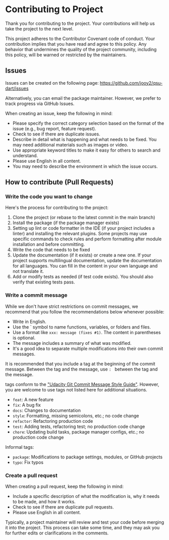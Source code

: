 # Contributing to Project

Thank you for contributing to the project. Your contributions will help us take the project to the next level.

This project adheres to the Contributor Covenant code of conduct. Your contribution implies that you have read and agree
to this policy. Any behavior that undermines the quality of the project community, including this policy, will be warned
or restricted by the maintainers.

## Issues

Issues can be created on the following page: https://github.com/jooy2/qsu-dart/issues

Alternatively, you can email the package maintainer. However, we prefer to track progress via GitHub Issues.

When creating an issue, keep the following in mind:

- Please specify the correct category selection based on the format of the issue (e.g., bug report, feature request).
- Check to see if there are duplicate issues.
- Describe in detail what is happening and what needs to be fixed. You may need additional materials such as images or
  video.
- Use appropriate keyword titles to make it easy for others to search and understand.
- Please use English in all content.
- You may need to describe the environment in which the issue occurs.

## How to contribute (Pull Requests)

### Write the code you want to change

Here's the process for contributing to the project:

1. Clone the project (or rebase to the latest commit in the main branch)
2. Install the package (if the package manager exists)
3. Setting up lint or code formatter in the IDE (if your project includes a linter) and installing the relevant plugins.
   Some projects may use specific commands to check rules and perform formatting after module installation and before
   committing.
4. Write the code that needs to be fixed
5. Update the documentation (if it exists) or create a new one. If your project supports multilingual documentation,
   update the documentation for all languages. You can fill in the content in your own language and not translate it.
6. Add or modify tests as needed (if test code exists). You should also verify that existing tests pass.

### Write a commit message

While we don't have strict restrictions on commit messages, we recommend that you follow the recommendations below
whenever possible:

- Write in English.
- Use the ` symbol to name functions, variables, or folders and files.
- Use a format like `xxx: message (fixes #1)`. The content in parentheses is optional.
- The message includes a summary of what was modified.
- It's a good idea to separate multiple modifications into their own commit messages.

It is recommended that you include a tag at the beginning of the commit message. Between the tag and the message, use
`: ` between the tag and the message.

tags conform to the ["Udacity Git Commit Message Style Guide"](https://udacity.github.io/git-styleguide). However, you
are welcome to use tags not listed here for additional situations.

- `feat`: A new feature
- `fix`: A bug fix
- `docs`: Changes to documentation
- `style`: Formatting, missing semicolons, etc.; no code change
- `refactor`: Refactoring production code
- `test`: Adding tests, refactoring test; no production code change
- `chore`: Updating build tasks, package manager configs, etc.; no production code change

Informal tags:

- `package`: Modifications to package settings, modules, or GitHub projects
- `typo`: Fix typos

### Create a pull request

When creating a pull request, keep the following in mind:

- Include a specific description of what the modification is, why it needs to be made, and how it works.
- Check to see if there are duplicate pull requests.
- Please use English in all content.

Typically, a project maintainer will review and test your code before merging it into the project. This process can take
some time, and they may ask you for further edits or clarifications in the comments.
